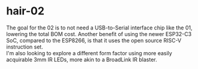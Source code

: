 # hair-02

The goal for the 02 is to not need a USB-to-Serial interface chip like the 01, lowering the total BOM cost. Another benefit of using the newer ESP32-C3 SoC, compared to the ESP8266, is that it uses the open source RISC-V instruction set.  
I'm also looking to explore a different form factor using more easily acquirable 3mm IR LEDs, more akin to a BroadLink IR blaster.